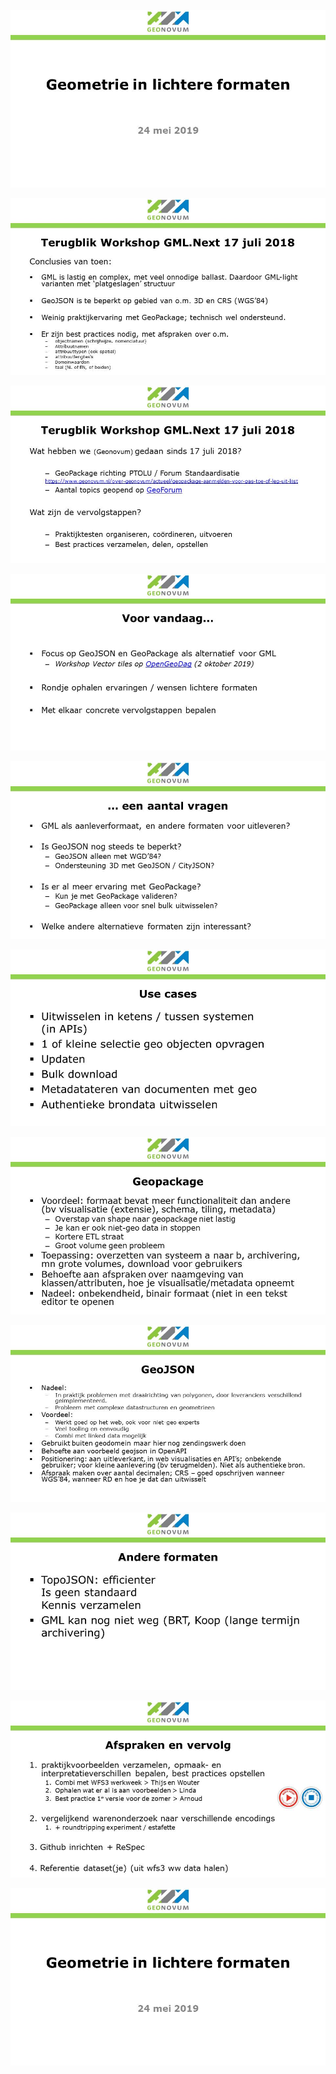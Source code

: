 ![](media/e66fddb65b7d114f35539922dbb65a67.jpg)

![](media/77c216d4460bb192ed56a3e41d9b7f87.jpg)

![](media/8d17957de8d10364cc522effd4d06009.jpg)

![](media/89211b6bda637f12139c1916cfaf3972.jpg)

![](media/2de4ffa590818639fdc1b515413e426f.jpg)

![](media/168bc7cd842f08579abe7d7dd049bbcf.jpg)

![](media/5d7e6b2fcdfcb98e5d99f616c72e4a70.jpg)

![](media/96abec3ed3ac0e324ce6687b3459fd5b.jpg)

![](media/faae1f4f1ee82d901e22fb4e12188fa5.jpg)

![](media/d1caa04dc8333c62e6d67f5ebbe70e6c.jpg)

![](media/e66fddb65b7d114f35539922dbb65a67.jpg)
